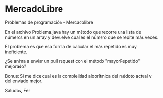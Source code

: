 MercadoLibre
============

Problemas de programación - Mercadolibre

En el archivo Problema.java hay un método que recorre una lista de números en un array y devuelve cual es el número que se repite más veces.

El problema es que esa forma de calcular el más repetido es muy ineficiente.

¿Se anima a enviar un pull request con el método "mayorRepetido" mejorado?

Bonus: Si me dice cual es la complejidad algorítmica del médoto actual y del enviado mejor.

Saludos,
Fer


